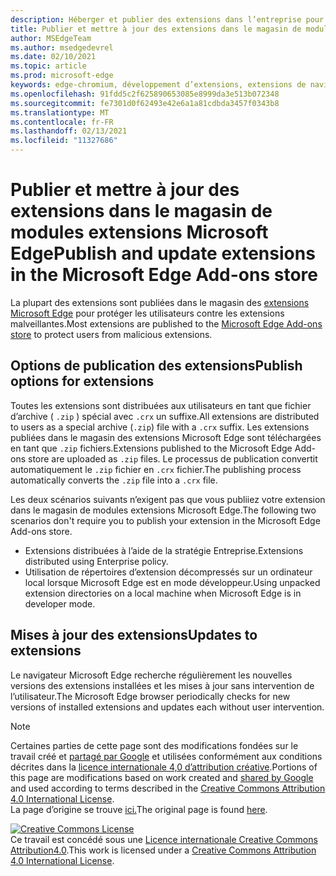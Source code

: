```yaml
---
description: Héberger et publier des extensions dans l’entreprise pour Microsoft Edge (Chromium).
title: Publier et mettre à jour des extensions dans le magasin de modules extensions Microsoft Edge
author: MSEdgeTeam
ms.author: msedgedevrel
ms.date: 02/10/2021
ms.topic: article
ms.prod: microsoft-edge
keywords: edge-chromium, développement d’extensions, extensions de navigateur, addons, centre de partenaires, développeur
ms.openlocfilehash: 91fdd5c2f625890653085e8999da3e513b072348
ms.sourcegitcommit: fe7301d0f62493e42e6a1a81cdbda3457f0343b8
ms.translationtype: MT
ms.contentlocale: fr-FR
ms.lasthandoff: 02/13/2021
ms.locfileid: "11327686"
---
```

# <span data-ttu-id="2d72f-104">Publier et mettre à jour des extensions dans le magasin de modules extensions Microsoft Edge</span><span class="sxs-lookup"><span data-stu-id="2d72f-104">Publish and update extensions in the Microsoft Edge Add-ons store</span></span>  

<span data-ttu-id="2d72f-105">La plupart des extensions sont publiées dans le magasin des [extensions Microsoft Edge][MicrosoftMicrosoftedgeInsiderAddonsEdgeextensions] pour protéger les utilisateurs contre les extensions malveillantes.</span><span class="sxs-lookup"><span data-stu-id="2d72f-105">Most extensions are published to the [Microsoft Edge Add-ons store][MicrosoftMicrosoftedgeInsiderAddonsEdgeextensions] to protect users from malicious extensions.</span></span>  

## <span data-ttu-id="2d72f-106">Options de publication des extensions</span><span class="sxs-lookup"><span data-stu-id="2d72f-106">Publish options for extensions</span></span>  

<span data-ttu-id="2d72f-107">Toutes les extensions sont distribuées aux utilisateurs en tant que fichier d’archive \( `.zip` \) spécial avec `.crx` un suffixe.</span><span class="sxs-lookup"><span data-stu-id="2d72f-107">All extensions are distributed to users as a special archive \(`.zip`\) file with a `.crx` suffix.</span></span>  <span data-ttu-id="2d72f-108">Les extensions publiées dans le magasin des extensions Microsoft Edge sont téléchargées en tant que `.zip` fichiers.</span><span class="sxs-lookup"><span data-stu-id="2d72f-108">Extensions published to the Microsoft Edge Add-ons store are uploaded as `.zip` files.</span></span>  <span data-ttu-id="2d72f-109">Le processus de publication convertit automatiquement le `.zip` fichier en `.crx` fichier.</span><span class="sxs-lookup"><span data-stu-id="2d72f-109">The publishing process automatically converts the `.zip` file into a `.crx` file.</span></span>  

<span data-ttu-id="2d72f-110">Les deux scénarios suivants n’exigent pas que vous publiiez votre extension dans le magasin de modules extensions Microsoft Edge.</span><span class="sxs-lookup"><span data-stu-id="2d72f-110">The following two scenarios don't require you to publish your extension in the Microsoft Edge Add-ons store.</span></span>  

*   <span data-ttu-id="2d72f-111">Extensions distribuées à l’aide de la stratégie Entreprise.</span><span class="sxs-lookup"><span data-stu-id="2d72f-111">Extensions distributed using Enterprise policy.</span></span>  
*   <span data-ttu-id="2d72f-112">Utilisation de répertoires d’extension décompressés sur un ordinateur local lorsque Microsoft Edge est en mode développeur.</span><span class="sxs-lookup"><span data-stu-id="2d72f-112">Using unpacked extension directories on a local machine when Microsoft Edge is in developer mode.</span></span>  

## <span data-ttu-id="2d72f-113">Mises à jour des extensions</span><span class="sxs-lookup"><span data-stu-id="2d72f-113">Updates to extensions</span></span>

<span data-ttu-id="2d72f-114">Le navigateur Microsoft Edge recherche régulièrement les nouvelles versions des extensions installées et les mises à jour sans intervention de l’utilisateur.</span><span class="sxs-lookup"><span data-stu-id="2d72f-114">The Microsoft Edge browser periodically checks for new versions of installed extensions and updates each without user intervention.</span></span>  

<!-- links -->  

[MicrosoftMicrosoftedgeInsiderAddonsEdgeextensions]: https://microsoftedge.microsoft.com/insider-addons/category/EdgeExtensions "Extensions - Microsoft Edge Insider Addons | Microsoft"  

> [!NOTE]
> <span data-ttu-id="2d72f-116">Certaines parties de cette page sont des modifications fondées sur le travail créé et [partagé par Google][GoogleSitePolicies] et utilisées conformément aux conditions décrites dans la [licence internationale 4,0 d’attribution créative][CCA4IL].</span><span class="sxs-lookup"><span data-stu-id="2d72f-116">Portions of this page are modifications based on work created and [shared by Google][GoogleSitePolicies] and used according to terms described in the [Creative Commons Attribution 4.0 International License][CCA4IL].</span></span>  
> <span data-ttu-id="2d72f-117">La page d’origine se trouve [ici.](https://developer.chrome.com/extensions/hosting)</span><span class="sxs-lookup"><span data-stu-id="2d72f-117">The original page is found [here](https://developer.chrome.com/extensions/hosting).</span></span>  

[![Creative Commons License][CCby4Image]][CCA4IL]  
<span data-ttu-id="2d72f-119">Ce travail est concédé sous une [Licence internationale Creative Commons Attribution4.0][CCA4IL].</span><span class="sxs-lookup"><span data-stu-id="2d72f-119">This work is licensed under a [Creative Commons Attribution 4.0 International License][CCA4IL].</span></span>  

[CCA4IL]: https://creativecommons.org/licenses/by/4.0  
[CCby4Image]: https://i.creativecommons.org/l/by/4.0/88x31.png  
[GoogleSitePolicies]: https://developers.google.com/terms/site-policies  
